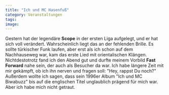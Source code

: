 ```yaml
---
title: "Ich und MC Hasenfuß"
category: Veranstaltungen
tags: 
image: 
---
```


Gestern hat der legendäre **Scope** in der ersten Liga aufgelegt, und er hat sich voll verändert. Wahrscheinlich liegt das an der fehlenden Brille. Es sollte türkischer Funk laufen, aber erst als ich schon auf dem Nachhauseweg war, kam das erste Lied mit orientalischen Klängen. Nichtdestotrotz fand ich den Abend gut und durfte meinem Vorbild **Fast Forward** nahe sein, der auch als Besucher da war. Ich habe längere Zeit mit mir gekämpft, ob ich ihn nerven und fragen soll: "Hey, rappst Du noch?" Außerdem wollte ich sagen, dass sein 1996er Album "Ich und MC Biwabuzz" bis auf die englischen Titel unglaublich prägend für mich war. Aber ich habe mich nicht getraut.